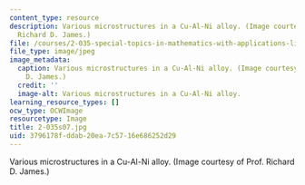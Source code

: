 ```yaml
---
content_type: resource
description: Various microstructures in a Cu-Al-Ni alloy. (Image courtesy of Prof.
  Richard D. James.)
file: /courses/2-035-special-topics-in-mathematics-with-applications-linear-algebra-and-the-calculus-of-variations-spring-2007/3796178fddab20ea7c5716e686252d29_2-035s07.jpg
file_type: image/jpeg
image_metadata:
  caption: Various microstructures in a Cu-Al-Ni alloy. (Image courtesy of Prof. Richard
    D. James.)
  credit: ''
  image-alt: Various microstructures in a Cu-Al-Ni alloy.
learning_resource_types: []
ocw_type: OCWImage
resourcetype: Image
title: 2-035s07.jpg
uid: 3796178f-ddab-20ea-7c57-16e686252d29
---
```

Various microstructures in a Cu-Al-Ni alloy. (Image courtesy of Prof. Richard D. James.)

